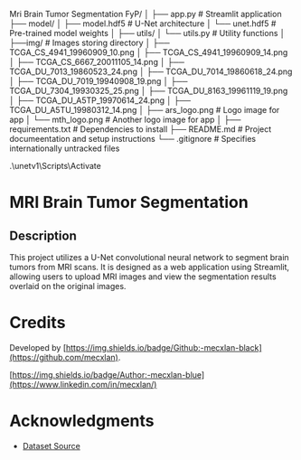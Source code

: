 Mri Brain Tumor Segmentation FyP/
│
├── app.py                  # Streamlit application
├── model/
│   ├── model.hdf5          # U-Net architecture
│   └── unet.hdf5           # Pre-trained model weights
│
├── utils/
│   └── utils.py            # Utility functions
│
├──img/                                     # Images storing directory
│   ├── TCGA_CS_4941_19960909_10.png
│   ├── TCGA_CS_4941_19960909_14.png
│   ├── TCGA_CS_6667_20011105_14.png
│   ├── TCGA_DU_7013_19860523_24.png
│   ├── TCGA_DU_7014_19860618_24.png
│   ├── TCGA_DU_7019_19940908_19.png
│   ├── TCGA_DU_7304_19930325_25.png
│   ├── TCGA_DU_8163_19961119_19.png
│   ├── TCGA_DU_A5TP_19970614_24.png
│   ├── TCGA_DU_A5TU_19980312_14.png
│   ├── ars_logo.png                        # Logo image for app
│   └── mth_logo.png                        # Another logo image for app
│
├── requirements.txt        # Dependencies to install
├── README.md               # Project documeentation and setup instructions
└── .gitignore              # Specifies internationally untracked files

.\unetv1\Scripts\Activate

# MRI Brain Tumor Segmentation

## Description
This project utilizes a U-Net convolutional neural network to segment brain tumors from MRI scans. It is designed as a web application using Streamlit, allowing users to upload MRI images and view the segmentation results overlaid on the original images.

# Credits 
Developed by [https://img.shields.io/badge/Github:-mecxlan-black](https://github.com/mecxlan).

[https://img.shields.io/badge/Author:-mecxlan-blue](https://www.linkedin.com/in/mecxlan/)


# Acknowledgments
* [Dataset Source](https://wiki.cancerimagingarchive.net/pages/viewpage.action?pageId=5309188)
